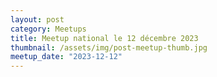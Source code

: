 ```yaml
---
layout: post
category: Meetups
title: Meetup national le 12 décembre 2023
thumbnail: /assets/img/post-meetup-thumb.jpg
meetup_date: "2023-12-12"
---
```

